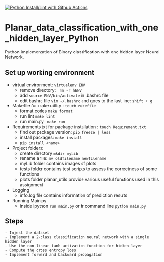 [![Python Install/Lint with Github Actions](https://github.com/sktan888/Planar_data_classification_with_one_hidden_layer/actions/workflows/main.yml/badge.svg)](https://github.com/sktan888/Planar_data_classification_with_one_hidden_layer/actions/workflows/main.yml)

# Planar_data_classification_with_one_hidden_layer_Python
Python implementation of Binary classification with one hidden layer Neural Network.

## Set up working environment
* virtual environment: ```virtualenv ENV```
    - remove directory: ``` rm -r hENV```
    - add ```source ENV/bin/activate``` in .bashrc file
    - edit bashrc file ```vim ~/.bashrc``` and goes to the last line: ```shift + g``` 
* Makefile for make utility : ``` touch Makefile ```
    - format codes ``` make format ```
    - run lint ``` make lint ```
    - run main.py ``` make run```
* Requirements.txt for package installation : ``` touch Requirement.txt ```
    - find out package version: ```pip freeze | less```
    - install packages: ``` make install ```
    - ``` pip install <name> ```
* Project folders:
   - create directory ``` mkdir myLib ```
   - rename a file: ```mv oldfilename newfilename```
   - myLib folder contains images of plots
   - tests folder contains test scripts to assess the correctness of some functions
   - plots folder planar_utils provide various useful functions used in this assignment
* Logging
    - info.log file contains information of prediction results
* Running Main.py
  - inside ipython ```run main.py``` or fr command line ```python main.py```

## Steps
    - Injest the dataset
    - Implement a 2-class classification neural network with a single hidden layer
    - Use the non-linear tanh activation function for hidden layer
    - Compute the cross entropy loss
    - Implement forward and backward propagation

